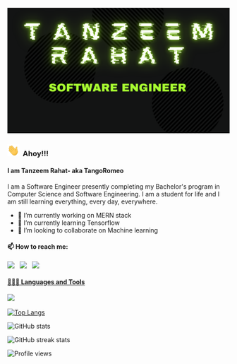 
![I am a Software Engineer presently completing my Bachelor's program](banner.png)

### <img src="wave.gif"  width="27" height="27"> &nbsp;Ahoy!!!
#### I am Tanzeem Rahat- aka TangoRomeo

I am a Software Engineer presently completing my Bachelor's program in Computer Science and Software Engineering. I am a student for life and I am still learning everything, every day, everywhere. 


- 🔭 I’m currently working on MERN stack 
- 🌱 I’m currently learning Tensorflow 
- 👯 I’m looking to collaborate on Machine learning 

#### 📫 How to reach me:
  
[<img src="https://img.icons8.com/color/48/000000/linkedin.png" width="3.5%"/>](https://www.linkedin.com/in/md-tanzeem-rahat-70b894187/)  &nbsp; 
[<img src="https://img.icons8.com/fluent/48/000000/facebook-new.png" width="3.5%"/>](https://www.facebook.com/profile.php?id=100058324819583)  &nbsp; 
<a href="mailto:tanzeemrahat80@gmail.com"> <img src="https://img.icons8.com/fluent/48/000000/gmail.png" width="3.5%"/>
  
 #### 👨🏻‍💻 Languages and Tools <br />
  <code><img height="40" src="https://cdn.jsdelivr.net/gh/devicons/devicon/icons/python/python-original.svg"></code>
  
  
  

[![Top Langs](https://github-readme-stats.vercel.app/api/top-langs/?username=TangoRomeo80&show_icons=true&theme=radical)](https://github.com/anuraghazra/github-readme-stats)

![GitHub stats](https://github-readme-stats.vercel.app/api?username=TangoRomeo80&show_icons=true&theme=radical)  

![GitHub streak stats](https://github-readme-streak-stats.herokuapp.com/?user=TangoRomeo80&theme=radical)  

![Profile views](https://gpvc.arturio.dev/TangoRomeo80)  
